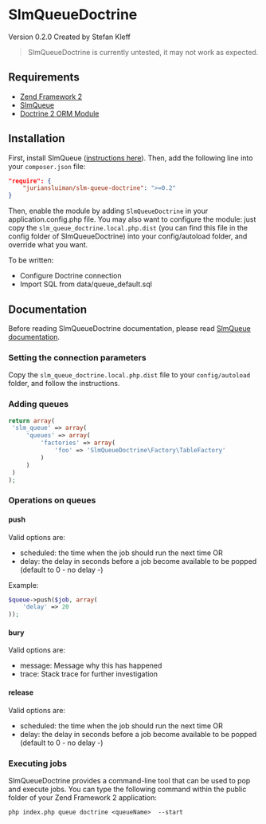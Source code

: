 SlmQueueDoctrine
================

Version 0.2.0 Created by Stefan Kleff

> SlmQueueDoctrine is currently untested, it may not work as expected.

Requirements
------------
* [Zend Framework 2](https://github.com/zendframework/zf2)
* [SlmQueue](https://github.com/juriansluiman/SlmQueue)
* [Doctrine 2 ORM Module](https://github.com/doctrine/DoctrineORMModule)


Installation
------------

First, install SlmQueue ([instructions here](https://github.com/juriansluiman/SlmQueue/blob/master/README.md)). Then,
add the following line into your `composer.json` file:

```json
"require": {
	"juriansluiman/slm-queue-doctrine": ">=0.2"
}
```

Then, enable the module by adding `SlmQueueDoctrine` in your application.config.php file. You may also want to
configure the module: just copy the `slm_queue_doctrine.local.php.dist` (you can find this file in the config
folder of SlmQueueDoctrine) into your config/autoload folder, and override what you want.

To be written:
* Configure Doctrine connection
* Import SQL from data/queue_default.sql


Documentation
-------------

Before reading SlmQueueDoctrine documentation, please read [SlmQueue documentation](https://github.com/juriansluiman/SlmQueue).

### Setting the connection parameters

Copy the `slm_queue_doctrine.local.php.dist` file to your `config/autoload` folder, and follow the instructions.

### Adding queues

```php
return array(
 'slm_queue' => array(
     'queues' => array(
         'factories' => array(
             'foo' => 'SlmQueueDoctrine\Factory\TableFactory'
         )
     )
 )
);
 ```

### Operations on queues

#### push

Valid options are:

* scheduled: the time when the job should run the next time OR
* delay: the delay in seconds before a job become available to be popped (default to 0 - no delay -)

Example:

```php
$queue->push($job, array(
    'delay' => 20
));
```

#### bury

Valid options are:

* message: Message why this has happened
* trace: Stack trace for further investigation

#### release

Valid options are:

* scheduled: the time when the job should run the next time OR
* delay: the delay in seconds before a job become available to be popped (default to 0 - no delay -)


### Executing jobs

SlmQueueDoctrine provides a command-line tool that can be used to pop and execute jobs. You can type the following
command within the public folder of your Zend Framework 2 application:

`php index.php queue doctrine <queueName>  --start`
